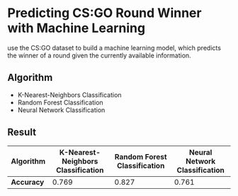 # Predicting CS:GO Round Winner with Machine Learning
use the CS:GO dataset to build a machine learning model, which predicts the winner of a round given the currently available information. </br>

## Algorithm
- K-Nearest-Neighbors Classification
- Random Forest Classification
- Neural Network Classification

## Result
|   Algorithm  |  K-Nearest-Neighbors Classification   | Random Forest Classification    | Neural Network Classification    |
|----------|----------|----------|----------|
| **Accuracy** | 0.769 | 0.827 | 0.761 |


